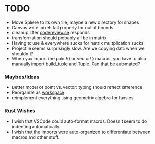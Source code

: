 # TODO

* Move Sphere to its own file; maybe a new directory for shapes
* Canvas write_pixel: fail properly for out of bounds
* cleanup after [codereview.se](https://codereview.stackexchange.com/questions/236895/color-and-canvas-implementations-in-rust-for-ray-tracer-challenge) responds
* transformation should probably all be in matrix
* Having to use & everywhere sucks for matrix multplication sucks
* Projectile seems surprisingly slow. Are we copying data when we shouldn't?
* When you import the point!() or vector!() macros, you have to also manually import build_tuple and Tuple. Can that be automated?


### Maybes/Ideas

* Better model of point vs. vector: typing should reflect difference
* Reorganize as [workspace](https://doc.rust-lang.org/cargo/reference/manifest.html#the-workspace-section)
* reimplement everything using geometric algebra for funsies


### Rust Wishes
* I wish that VSCode could auto-format macros. Doesn't seem to do indenting automatically.
* I wish that the imports were auto-organized to differentiate between macros and other stuff.

